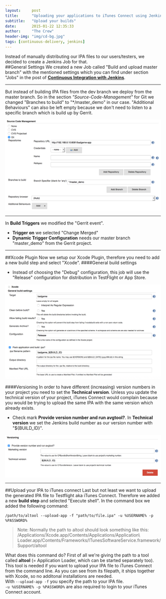 ```yaml
---
layout:     post
title:      "Uploading your applications to iTunes Connect using Jenkins"
subtitle:   "Upload your builds"
date:       2015-01-22 12:35:33
author:     "The Crew"
header-img: "img/cd-bg.jpg"
tags: [continuous-delivery, jenkins]
---
```


Instead of manually distributing our IPA files to our users/testers, we decided to create a Jenkins Job for that.<br>
##General Settings
We created a new Job called "Build and upload master branch" with the mentioned settings which you can find under section "Jobs" in the post of [**Continuous Integration with Jenkins**](http://ciforios.github.io/2015/01/25/Jenkins/).<br>
***
But instead of building IPA files from the dev branch we deploy from the master branch. So in the section *"Source-Code-Management"* for Git we changed "Branches to build" to "*/master_demo" in our case. "Additional Behaviours" can also be left empty because we don't need to listen to a specific branch which is build up by Gerrit.<br>

![image](/img/jenkins/jobITunesConnectSCM.png)
***
In **Build Triggers** we modified the "Gerrit event".

* **Trigger on** we selected "Change Merged"
* **Dynamic Trigger Configuration** needs our master branch "master_demo" from the Gerrit project.

***
##Xcode Plugin
Now we setup our Xcode Plugin, therefore you need to add a new build step and select "Xcode". 
####General build settings
* Instead of choosing the "Debug" configuration, this job will use the "Release" configuration for distribution in TestFlight or App Store.

![image](/img/jenkins/pluginXcodeBuildSettings.png)

####Versioning
In order to have different (increasing) version numbers in your project you need to set the **Technical version**. Unless you update the technical version of your project, iTunes Connect would complain because you would be trying to upload the same IPA with the same version which already exists.<br>

* Check mark **Provide version number and run avgtool?**. In **Technical version** we set the Jenkins build number as our version number with "${BUILD_ID}".

![image](/img/jenkins/pluginXcodeVersioning.png)

***
##Upload your IPA to iTunes connect
Last but not least we want to upload the generated IPA file to Testflight aka iTunes Connect. Therefore we added a new **build step** and selected "Execute shell". In the command box we added the following command:<br>
```
/path/to/altool --upload-app -f "path/to/file.ipa" -u %USERNAME% -p %PASSWORD%
```
> Note: Normally the path to altool should look something like this: /Applications/Xcode.app/Contents/Applications/Application\ Loader.app/Contents/Frameworks/ITunesSoftwareService.framework/Support/altool

What does this command do? First of all we're giving the path to a tool called **altool** (= Application Loader, which can be started separately too). This tool is needed if you want to upload your IPA file to iTunes Connect from the command line. As you can see from its filepath, it ships together with Xcode, so no additonal installations are needed.<br>
With ```--upload-app -f``` you specify the path to your IPA file.<br>
```-u %USERNAME% -p %PASSWORD%``` are also required to login to your iTunes Connect account.